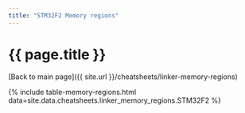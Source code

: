 ```yaml
---
title: "STM32F2 Memory regions"
---
```


# {{ page.title }}

[Back to main page]({{ site.url }}/cheatsheets/linker-memory-regions)

{% include table-memory-regions.html data=site.data.cheatsheets.linker_memory_regions.STM32F2 %}
